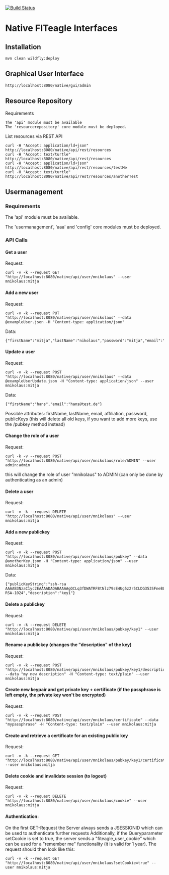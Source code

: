 [![Build Status](https://travis-ci.org/FITeagle/native.svg?branch=master)](https://travis-ci.org/FITeagle/native)

Native FITeagle Interfaces
==========================

Installation
------------

    mvn clean wildfly:deploy


Graphical User Interface
------------------------

    http://localhost:8080/native/gui/admin

Resource Repository
-------------------

Requirements

    The 'api' module must be available
    The 'resourcerepository' core module must be deployed.

List resources via REST API

    curl -H "Accept: application/ld+json" http://localhost:8080/native/api/rest/resources
    curl -H "Accept: text/turtle" http://localhost:8080/native/api/rest/resources
    curl -H "Accept: application/ld+json" http://localhost:8080/native/api/rest/resources/testMe
    curl -H "Accept: text/turtle" http://localhost:8080/native/api/rest/resources/anotherTest
    
Usermanagement
-------------------

### Requirements

  The 'api' module must be available.
  
  The 'usermanagement', 'aaa' and 'config' core modules must be deployed.

### API Calls

#### Get a user

Request:

    curl -v -k --request GET "http://localhost:8080/native/api/user/mnikolaus" --user mnikolaus:mitja

#### Add a new user
  
Request:

    curl -v -k --request PUT "http://localhost:8080/native/api/user/mnikolaus" --data @exampleUser.json -H "Content-type: application/json"

Data:

    {"firstName":"mitja","lastName":"nikolaus","password":"mitja","email":"mnikolaus@test.de","affiliation":"exampleAffiliation"}

#### Update a user

Request:

    curl -v -k --request POST "http://localhost:8080/native/api/user/mnikolaus" --data @exampleUserUpdate.json -H "Content-type: application/json" --user mnikolaus:mitja

Data:

    {"firstName":"hans","email":"hans@test.de"}

Possible attributes: firstName, lastName, email, affiliation, password, publicKeys (this will delete all old keys, if you want to add more keys, use the /pubkey method instead)

#### Change the role of a user

Request:

    curl -k -v --request POST "http://localhost:8080/native/api/user/mnikolaus/role/ADMIN" --user admin:admin

this will change the role of user "mnikolaus" to ADMIN (can only be done by authenticating as an admin)

#### Delete a user

Request:

    curl -v -k --request DELETE "http://localhost:8080/native/api/user/mnikolaus" --user mnikolaus:mitja

#### Add a new publickey

Request:

    curl -v -k --request POST "http://localhost:8080/native/api/user/mnikolaus/pubkey" --data @anotherKey.json -H "Content-type: application/json" --user mnikolaus:mitja
  
Data:

    {"publicKeyString":"ssh-rsa AAAAB3NzaC1yc2EAAAADAQABAAAAgQCLq3fDWATRF8tNlz79sE4Ug5z2r5CLDG353SFneBL5z9Mwoub2wnLey8iqVJxIAE4nJsjtN0fUXC548VedJVGDK0chwcQGVinADbsIAUwpxlc2FGo3sBoGOkGBlMxLc/+5LT1gMH+XD6LljxrekF4xG6ddHTgcNO26VtqQw/VeGw== RSA-1024","description":"key1"}

#### Delete a publickey
  
Request:

    curl -v -k --request DELETE "http://localhost:8080/native/api/user/mnikolaus/pubkey/key1" --user mnikolaus:mitja

#### Rename a publickey (changes the "description" of the key)

Request:

    curl -v -k --request POST "http://localhost:8080/native/api/user/mnikolaus/pubkey/key1/description" --data "my new description" -H "Content-type: text/plain" --user mnikolaus:mitja

#### Create new keypair and get private key + certificate (if the passphrase is left empty, the private key won't be encrypted)
  
Request:

    curl -v -k --request POST "http://localhost:8080/native/api/user/mnikolaus/certificate" --data "mypassphrase" -H "Content-type: text/plain" --user mnikolaus:mitja

#### Create and retrieve a certificate for an existing public key
 
Request:

    curl -v -k --request GET "http://localhost:8080/native/api/user/mnikolaus/pubkey/key1/certificate" --user mnikolaus:mitja

#### Delete cookie and invalidate session (to logout)

Request:

    curl -v -k --request DELETE "http://localhost:8080/native/api/user/mnikolaus/cookie" --user mnikolaus:mitja

#### Authentication:

On the first GET-Request the Server always sends a JSESSIONID which can be used to authenticate further requests
Additionally, if the Queryparameter setCookie is set to true, the server sends a "fiteagle_user_cookie" which can be used for a "remember me" functionality (it is valid for 1 year).
The request should then look like this:

    curl -v -k --request GET "http://localhost:8080/native/api/user/mnikolaus?setCookie=true" --user mnikolaus:mitja
 